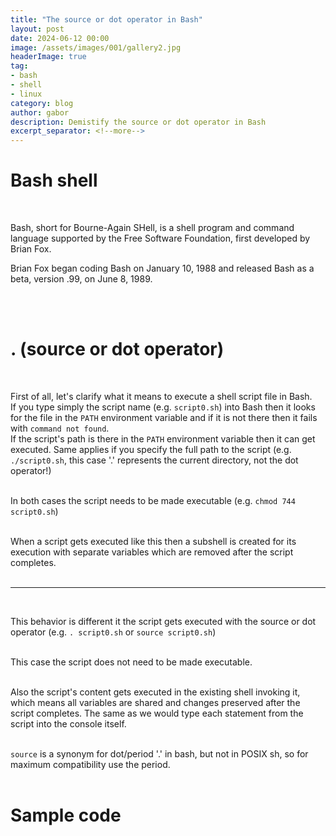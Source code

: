 ```yaml
---
title: "The source or dot operator in Bash"
layout: post
date: 2024-06-12 00:00
image: /assets/images/001/gallery2.jpg
headerImage: true
tag:
- bash
- shell
- linux
category: blog
author: gabor
description: Demistify the source or dot operator in Bash
excerpt_separator: <!--more-->
---
```

# Bash shell
<br>

Bash, short for Bourne-Again SHell, is a shell program and command language supported by the Free Software Foundation, first developed by Brian Fox.
<br>

Brian Fox began coding Bash on January 10, 1988 and released Bash as a beta, version .99, on June 8, 1989.
<br>
<!--more-->
<br>
<br>

# . (source or dot operator)
<br>

First of all, let's clarify what it means to execute a shell script file in Bash.  
If you type simply the script name (e.g. `script0.sh`) into Bash then it looks for the file in the `PATH` environment variable and if it is not there then it fails with `command not found`.  
If the script's path is there in the `PATH` environment variable then it can get executed. Same applies if you specify the full path to the script (e.g. `./script0.sh`, this case '.' represents the current directory, not the dot operator!)  
<br>

In both cases the script needs to be made executable (e.g. `chmod 744 script0.sh`)  
<br>

When a script gets executed like this then a subshell is created for its execution with separate variables which are removed after the script completes.  
<br>

---
<br>

This behavior is different it the script gets executed with the source or dot operator (e.g. `. script0.sh` or `source script0.sh`)  
<br>

This case the script does not need to be made executable.  
<br>

Also the script's content gets executed in the existing shell invoking it, which means all variables are shared and changes preserved after the script completes. The same as we would type each statement from the script into the console itself.  
<br>

`source` is a synonym for dot/period '.' in bash, but not in POSIX sh, so for maximum compatibility use the period.  
<br>

# Sample code
<br>

<script src="https://gist.github.com/f-f-9-9-0-0/362970e3c1f6b0afddd218eefe1f6c97.js"></script>
